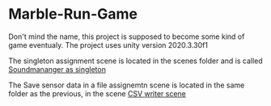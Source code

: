 # Marble-Run-Game
Don't mind the name, this project is supposed to become some kind of game eventualy.
The project uses unity version 2020.3.30f1

The singleton assignment scene is located in the scenes folder and is called [Soundmananger as singleton](https://github.com/DiscoLucas/Marble-Run-Game/blob/main/Assets/Scenes/Soundmananger%20as%20singleton.unity)

The Save sensor data in a file assignemtn scene is located in the same folder as the previous, in the scene [CSV writer scene](https://github.com/DiscoLucas/Marble-Run-Game/blob/main/Assets/Scenes/CSV%20writer%20scene.unity)
